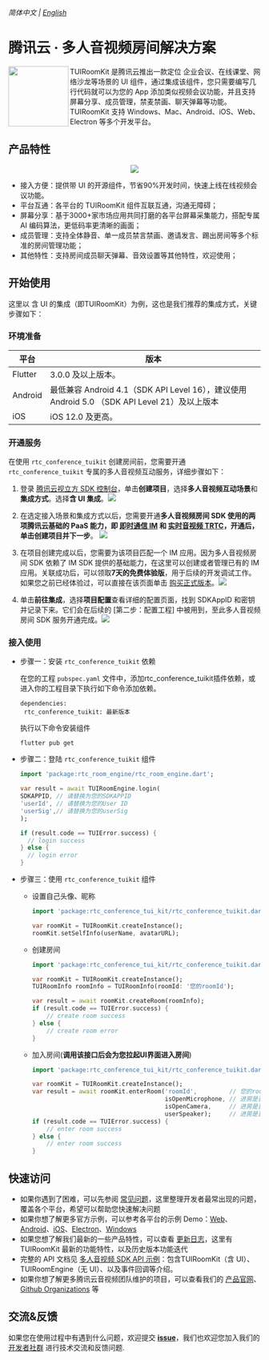 _简体中文 | [English](README.md)_
# 腾讯云 · 多人音视频房间解决方案

<img src="https://qcloudimg.tencent-cloud.cn/raw/1539bcd27bb2f03a019d55bf65f6c1f5.png" align="left" width=120 height=120>  TUIRoomKit 是腾讯云推出一款定位 企业会议、在线课堂、网络沙龙等场景的 UI 组件，通过集成该组件，您只需要编写几行代码就可以为您的 App 添加类似视频会议功能，并且支持屏幕分享、成员管理，禁麦禁画、聊天弹幕等功能。TUIRoomKit 支持 Windows、Mac、Android、iOS、Web、Electron 等多个开发平台。

## 产品特性

<p align="center">
  <img src="https://qcloudimg.tencent-cloud.cn/image/document/7be3c2af73da159e6c691010cec31b4a.png"/>
</p>

- 接入方便：提供带 UI 的开源组件，节省90%开发时间，快速上线在线视频会议功能。
- 平台互通：各平台的 TUIRoomKit 组件互联互通，沟通无障碍；
- 屏幕分享：基于3000+家市场应用共同打磨的各平台屏幕采集能力，搭配专属AI 编码算法，更低码率更清晰的画面；
- 成员管理：支持全体静音、单一成员禁言禁画、邀请发言、踢出房间等多个标准的房间管理功能；
- 其他特性：支持房间成员聊天弹幕、音效设置等其他特性，欢迎使用；

## 开始使用

这里以 含 UI 的集成（即TUIRoomKit）为例，这也是我们推荐的集成方式，关键步骤如下：


### 环境准备

|         平台          |  版本   |
| -------------------- | ------ |
| Flutter |3.0.0 及以上版本。|
| Android | 最低兼容 Android 4.1（SDK API Level 16），建议使用 Android 5.0 （SDK API Level 21）及以上版本|
| iOS     |iOS 12.0 及更高。|

### 开通服务

在使用 `rtc_conference_tuikit` 创建房间前，您需要开通 `rtc_conference_tuikit` 专属的多人音视频互动服务，详细步骤如下：

1. 登录  [腾讯云视立方 SDK 控制台](https://console.cloud.tencent.com/vcube/project/manage)，单击**创建项目**，选择**多人音视频互动场景**和**集成方式**。选择**含 UI 集成**。![](https://qcloudimg.tencent-cloud.cn/raw/1b039c84e2e701346c14465312b25841.png)

2. 在选定接入场景和集成方式以后，您需要开通**多人音视频房间 SDK **使用的两项腾讯云基础的 PaaS 能力，即 [即时通信 IM](https://cloud.tencent.com/document/product/269/1498) 和 [实时音视频 TRTC](https://cloud.tencent.com/document/product/647/16788)，开通后，单击**创建项目并下一步**。
   ![](https://qcloudimg.tencent-cloud.cn/raw/68a7b036e19c20d5a4c56d2f064c76b5.png)

3. 在项目创建完成以后，您需要为该项目匹配一个 IM 应用。因为多人音视频房间 SDK 依赖了 IM SDK 提供的基础能力，在这里可以创建或者管理已有的 IM 应用。关联成功后，可以领取**7天的免费体验版**，用于后续的开发调试工作。如果您之前已经体验过，可以直接在该页面单击 [购买正式版本](https://buy.cloud.tencent.com/vcube?type=call&sdkappid=1400590001)。![](https://qcloudimg.tencent-cloud.cn/raw/92d2b15d84e44ac03811f56a9ee97a02.png)

4. 单击**前往集成**，选择**项目配置**查看详细的配置页面，找到 SDKAppID 和密钥并记录下来。它们会在后续的 [第二步：配置工程] 中被用到，至此多人音视频房间 SDK 服务开通完成。![](https://qcloudimg.tencent-cloud.cn/raw/63494d7c655f6fb628aff8889838ec6d.png)


### 接入使用
- 步骤一：安装 `rtc_conference_tuikit` 依赖

  在您的工程 `pubspec.yaml` 文件中，添加rtc_conference_tuikit插件依赖，或进入你的工程目录下执行如下命令添加依赖。
  ```
  dependencies:  
   rtc_conference_tuikit: 最新版本
  ```
  执行以下命令安装组件
  ```
  flutter pub get
  ```

- 步骤二：登陆 `rtc_conference_tuikit` 组件
  ```dart
  import 'package:rtc_room_engine/rtc_room_engine.dart';

  var result = await TUIRoomEngine.login(
  SDKAPPID, // 请替换为您的SDKAPPID
  'userId', // 请替换为您的User ID
  'userSig',// 请替换为您的userSig
  );

  if (result.code == TUIError.success) {
    // login success
  } else {
    // login error
  }
  ```

- 步骤三：使用 `rtc_conference_tuikit` 组件

  - 设置自己头像、昵称
    ```dart
    import 'package:rtc_conference_tui_kit/rtc_conference_tuikit.dart';

    var roomKit = TUIRoomKit.createInstance();
    roomKit.setSelfInfo(userName, avatarURL);
    ```

  - 创建房间
    ```dart
    import 'package:rtc_conference_tui_kit/rtc_conference_tuikit.dart';

    var roomKit = TUIRoomKit.createInstance();
    TUIRoomInfo roomInfo = TUIRoomInfo(roomId: '您的roomId');

    var result = await roomKit.createRoom(roomInfo);
    if (result.code == TUIError.success) {
        // create room success
    } else {
        // create room error
    }
    ```

  - 加入房间(**调用该接口后会为您拉起UI界面进入房间**)
    ```dart
    import 'package:rtc_conference_tui_kit/rtc_conference_tuikit.dart';

    var roomKit = TUIRoomKit.createInstance();
    var result = await roomKit.enterRoom('roomId',         // 您的room id
                                         isOpenMicrophone, // 进房是否开启麦克风
                                         isOpenCamera,     // 进房是否开启摄像头
                                         userSpeaker);     // 进房是否使用扬声器播放声音
    if (result.code == TUIError.success) {
        // enter room success
    } else {
        // enter room success
    }
    ```


## 快速访问

- 如果你遇到了困难，可以先参阅 [常见问题](https://cloud.tencent.com/document/product/1690/90103)，这里整理开发者最常出现的问题，覆盖各个平台，希望可以帮助您快速解决问题
- 如果你想了解更多官方示例，可以参考各平台的示例 Demo：[Web](../../Web/)、[Android](../../Android/)、[iOS](../../iOS/)、[Electron](../../Electron/)、[Windows](../../Windows-Mac/)
- 如果您想了解我们最新的一些产品特性，可以查看 [更新日志](https://cloud.tencent.com/document/product/1690/89361)，这里有 TUIRoomKit 最新的功能特性，以及历史版本功能迭代
- 完整的 API 文档见 [多人音视频 SDK API 示例](https://cloud.tencent.com/document/product/1690/94557)：包含TUIRoomKit（含 UI）、TUIRoomEngine（无 UI）、以及事件回调等介绍。
- 如果你想了解更多腾讯云音视频团队维护的项目，可以查看我们的 [产品官网](https://cloud.tencent.com/product/rtcube)、[Github Organizations](https://github.com/LiteAVSDK) 等



## 交流&反馈

如果您在使用过程中有遇到什么问题，欢迎提交 [**issue**](https://github.com/tencentyun/TUIRoomKit/issues)，我们也欢迎您加入我们的 [开发者社群](https://zhiliao.qq.com/s/cWSPGIIM62CC/cFUPGIIM62CF) 进行技术交流和反馈问题.
